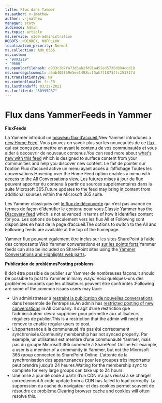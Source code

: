 ```yaml
---
title: Flux dans Yammer
ms.author: v-jmathew
author: v-jmathew
manager: scotv
audience: Admin
ms.topic: article
ms.service: o365-administration
ROBOTS: NOINDEX, NOFOLLOW
localization_priority: Normal
ms.collection: Adm_O365
ms.custom:
- "9003219"
- "9666"
ms.openlocfilehash: d933c2b7fa73d6ab1fd91a452ed5736d084cdd18
ms.sourcegitcommit: a6ab402f59e5ee1492bcf5ab7f18714fc251717d
ms.translationtype: MT
ms.contentlocale: fr-FR
ms.lasthandoff: 03/22/2021
ms.locfileid: "50995267"
---
```

# <a name="feeds-in-yammer"></a><span data-ttu-id="54177-102">Flux dans Yammer</span><span class="sxs-lookup"><span data-stu-id="54177-102">Feeds in Yammer</span></span>

<span data-ttu-id="54177-103">**Flux**</span><span class="sxs-lookup"><span data-stu-id="54177-103">**Feeds**</span></span>

<span data-ttu-id="54177-104">La Yammer introduit un [nouveau flux d’accueil.](https://support.microsoft.com/office/what-s-in-the-yammer-home-feed-8fff52dd-5b38-468c-b963-fa4c6a4f9254)</span><span class="sxs-lookup"><span data-stu-id="54177-104">New Yammer introduces a [new Home Feed](https://support.microsoft.com/office/what-s-in-the-yammer-home-feed-8fff52dd-5b38-468c-b963-fa4c6a4f9254).</span></span> <span data-ttu-id="54177-105">Vous pouvez en savoir plus sur les nouveautés de ce [flux,](https://techcommunity.microsoft.com/t5/yammer-blog/yammer-discovery-what-is-in-my-feed/ba-p/1596230) qui est conçu pour mettre en avant le contenu de vos communautés et vous aider à découvrir de nouveaux contenus.</span><span class="sxs-lookup"><span data-stu-id="54177-105">You can read more about [what's new with this feed](https://techcommunity.microsoft.com/t5/yammer-blog/yammer-discovery-what-is-in-my-feed/ba-p/1596230) which is designed to surface content from your communities and help you discover new content.</span></span> <span data-ttu-id="54177-106">Le fait de pointer sur l’option Flux d’accueil active un menu ayant accès à l’affichage Toutes les conversations.</span><span class="sxs-lookup"><span data-stu-id="54177-106">Hovering over the Home Feed option enables a menu with access to the All Conversations view.</span></span> <span data-ttu-id="54177-107">Les futures mises à jour du flux peuvent apporter du contenu à partir de sources supplémentaires dans la suite Microsoft 365.</span><span class="sxs-lookup"><span data-stu-id="54177-107">Future updates to the feed may bring in content from additional sources within the Microsoft 365 suite.</span></span>

<span data-ttu-id="54177-108">Les Yammer classiques ont [le flux de découverte](https://support.microsoft.com/office/what-s-in-the-yammer-discovery-feed-28ba9a79-2bde-4e7c-8420-db2296c3ca49) qui n’est pas avancé en termes de façon d’identifier le contenu pour vous.</span><span class="sxs-lookup"><span data-stu-id="54177-108">Classic Yammer has the [Discovery feed](https://support.microsoft.com/office/what-s-in-the-yammer-discovery-feed-28ba9a79-2bde-4e7c-8420-db2296c3ca49) which is not advanced in terms of how it identifies content for you.</span></span> <span data-ttu-id="54177-109">Les options de basculement vers les flux All et Following sont disponibles en haut de la page d’accueil.</span><span class="sxs-lookup"><span data-stu-id="54177-109">The options to switch to the All and Following feeds are available at the top of the homepage.</span></span>

<span data-ttu-id="54177-110">Yammer flux peuvent également être inclus sur les sites SharePoint à l’aide des composants Web Yammer conversations et [sur les points forts.](https://support.microsoft.com/office/use-a-yammer-web-part-in-sharepoint-online-a53cfa0c-3d09-42c8-a286-1038a81c59da)</span><span class="sxs-lookup"><span data-stu-id="54177-110">Yammer feeds can also be included on SharePoint sites using the [Yammer Conversations and Highlights web parts](https://support.microsoft.com/office/use-a-yammer-web-part-in-sharepoint-online-a53cfa0c-3d09-42c8-a286-1038a81c59da).</span></span>

<span data-ttu-id="54177-111">**Publication de problèmes**</span><span class="sxs-lookup"><span data-stu-id="54177-111">**Posting problems**</span></span>

<span data-ttu-id="54177-112">Il doit être possible de publier sur Yammer de nombreuses façons.</span><span class="sxs-lookup"><span data-stu-id="54177-112">It should be possible to post to Yammer in many ways.</span></span> <span data-ttu-id="54177-113">Voici quelques-uns des problèmes courants que les utilisateurs peuvent être confrontés :</span><span class="sxs-lookup"><span data-stu-id="54177-113">Following are some of the common issues users may face:</span></span>

- <span data-ttu-id="54177-114">Un administrateur a [restreint la publication de nouvelles conversations](https://support.microsoft.com/office/restrict-all-company-posts-in-yammer-3219d2ae-db15-4c9f-9dd2-28559ae39a97) dans l’ensemble de l’entreprise.</span><span class="sxs-lookup"><span data-stu-id="54177-114">An admin has [restricted posting of new conversations](https://support.microsoft.com/office/restrict-all-company-posts-in-yammer-3219d2ae-db15-4c9f-9dd2-28559ae39a97) in All Company.</span></span> <span data-ttu-id="54177-115">Il s’agit d’une restriction que l’administrateur devra supprimer pour permettre aux utilisateurs réguliers de publier.</span><span class="sxs-lookup"><span data-stu-id="54177-115">This is a restriction that the admin will need to remove to enable regular users to post.</span></span>
- <span data-ttu-id="54177-116">L’appartenance à la communauté n’a pas été correctement synchronisée.</span><span class="sxs-lookup"><span data-stu-id="54177-116">Community membership has not synced properly.</span></span> <span data-ttu-id="54177-117">Par exemple, un utilisateur est membre d’une communauté Yammer, mais pas du groupe Microsoft 365 connecté à SharePoint Online.</span><span class="sxs-lookup"><span data-stu-id="54177-117">For example, a user is a member of a community in Yammer, but not the Microsoft 365 group connected to SharePoint Online.</span></span> <span data-ttu-id="54177-118">L’attente de la synchronisation des appartenances pour les groupes très importants peut prendre jusqu’à 24 heures.</span><span class="sxs-lookup"><span data-stu-id="54177-118">Waiting for the membership sync to complete for very large groups can take up to 24 hours.</span></span>
- <span data-ttu-id="54177-119">Une mise à jour de code à partir d’un CDN n’a pas réussi à se charger correctement.</span><span class="sxs-lookup"><span data-stu-id="54177-119">A code update from a CDN has failed to load correctly.</span></span> <span data-ttu-id="54177-120">La suppression du cache du navigateur et des cookies permet souvent de résoudre ce problème.</span><span class="sxs-lookup"><span data-stu-id="54177-120">Clearing browser cache and cookies will often resolve this.</span></span>
